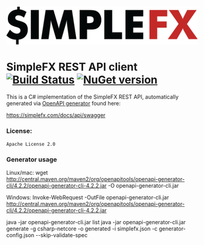 ![Logo](simplefx-logo.png)
# SimpleFX REST API client [![Build Status](https://travis-ci.com/Marfusios/simplefx-client-rest.svg?branch=master)](https://travis-ci.org/Marfusios/simplefx-client-rest) [![NuGet version](https://badge.fury.io/nu/SimpleFx.Client.Rest.Generated.svg)](https://badge.fury.io/nu/SimpleFx.Client.Rest.Generated)

This is a C# implementation of the SimpleFX REST API, automatically generated via [OpenAPI generator](https://openapi-generator.tech/) found here:

https://simplefx.com/docs/api/swagger

### License: 
    Apache License 2.0


### Generator usage

Linux/mac:
    wget http://central.maven.org/maven2/org/openapitools/openapi-generator-cli/4.2.2/openapi-generator-cli-4.2.2.jar -O openapi-generator-cli.jar

Windows:
    Invoke-WebRequest -OutFile openapi-generator-cli.jar http://central.maven.org/maven2/org/openapitools/openapi-generator-cli/4.2.2/openapi-generator-cli-4.2.2.jar


java -jar openapi-generator-cli.jar list
java -jar openapi-generator-cli.jar generate -g csharp-netcore -o generated -i simplefx.json -c generator-config.json --skip-validate-spec

